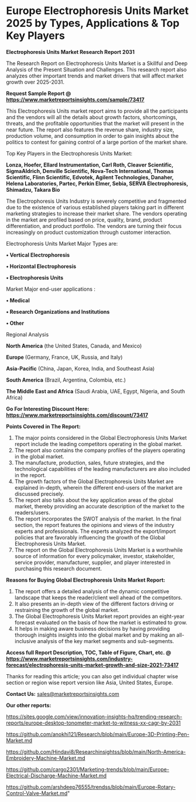 # Europe Electrophoresis Units Market 2025 by Types, Applications & Top Key Players

<strong>Electrophoresis Units Market Research Report 2031</strong>

The Research Report on Electrophoresis Units Market is a Skillful and Deep Analysis of the Present Situation and Challenges. This research report also analyzes other important trends and market drivers that will affect market growth over 2025-2031.

<strong>Request Sample Report @ <a href=https://www.marketreportsinsights.com/sample/73417>https://www.marketreportsinsights.com/sample/73417</a></strong>

This Electrophoresis Units market report aims to provide all the participants and the vendors will all the details about growth factors, shortcomings, threats, and the profitable opportunities that the market will present in the near future. The report also features the revenue share, industry size, production volume, and consumption in order to gain insights about the politics to contest for gaining control of a large portion of the market share.

Top Key Players in the Electrophoresis Units Market:

<strong>Lonza, Hoefer, Ellard Instrumentation, Carl Roth, Cleaver Scientific, SigmaAldrich, Denville Scientific, Nova-Tech International, Thomas Scientific, Flinn Scientific, Edvotek, Agilent Technologies, Danaher, Helena Laboratories, Partec, Perkin Elmer, Sebia, SERVA Electrophoresis, Shimadzu, Takara Bio</strong>

The Electrophoresis Units Industry is severely competitive and fragmented due to the existence of various established players taking part in different marketing strategies to increase their market share. The vendors operating in the market are profiled based on price, quality, brand, product differentiation, and product portfolio. The vendors are turning their focus increasingly on product customization through customer interaction.

Electrophoresis Units Market Major Types are:

<strong>• Vertical Electrophoresis

• Horizontal Electrophoresis

• Electrophoresis Units</strong>

Market Major end-user applications :

<strong>• Medical

• Research Organizations and Institutions

• Other</strong>

Regional Analysis

</u><strong><b>North America</b></strong> (the United States, Canada, and Mexico)

<strong><b>Europe </b></strong>(Germany, France, UK, Russia, and Italy)

<strong><b>Asia-Pacific</b></strong> (China, Japan, Korea, India, and Southeast Asia)

<strong><b>South America</b></strong> (Brazil, Argentina, Colombia, etc.)

<strong><b>The Middle East and Africa</b></strong> (Saudi Arabia, UAE, Egypt, Nigeria, and South Africa)

<strong>Go For Interesting Discount Here: <a href=https://www.marketreportsinsights.com/discount/73417>https://www.marketreportsinsights.com/discount/73417</a></strong>

<strong>Points Covered in The Report:</strong>
<ol>
  <li>The major points considered in the Global Electrophoresis Units Market report include the leading competitors operating in the global market.</li>
  <li>The report also contains the company profiles of the players operating in the global market.</li>
  <li>The manufacture, production, sales, future strategies, and the technological capabilities of the leading manufacturers are also included in the report.</li>
  <li>The growth factors of the Global Electrophoresis Units Market are explained in-depth, wherein the different end-users of the market are discussed precisely.</li>
  <li>The report also talks about the key application areas of the global market, thereby providing an accurate description of the market to the readers/users.</li>
  <li>The report incorporates the SWOT analysis of the market. In the final section, the report features the opinions and views of the industry experts and professionals. The experts analyzed the export/import policies that are favorably influencing the growth of the Global Electrophoresis Units Market.</li>
  <li>The report on the Global Electrophoresis Units Market is a worthwhile source of information for every policymaker, investor, stakeholder, service provider, manufacturer, supplier, and player interested in purchasing this research document.</li>
</ol>
<strong>Reasons for Buying Global Electrophoresis Units Market Report:</strong>

<ol>
  <li>The report offers a detailed analysis of the dynamic competitive landscape that keeps the reader/client well ahead of the competitors.</li>
  <li>It also presents an in-depth view of the different factors driving or restraining the growth of the global market.</li>
  <li>The Global Electrophoresis Units Market report provides an eight-year forecast evaluated on the basis of how the market is estimated to grow.</li>
  <li>It helps in making aware business decisions by having providing thorough insights insights into the global market and by making an all-inclusive analysis of the key market segments and sub-segments.</li>
</ol>
<strong>Access full Report Description, TOC, Table of Figure, Chart, etc. @ <a href=https://www.marketreportsinsights.com/industry-forecast/electrophoresis-units-market-growth-and-size-2021-73417>https://www.marketreportsinsights.com/industry-forecast/electrophoresis-units-market-growth-and-size-2021-73417</a></strong>


Thanks for reading this article; you can also get individual chapter wise section or region wise report version like Asia, United States, Europe.

<strong>Contact Us:</strong>
sales@marketreportsinsights.com

<strong>Our other reports:</strong>

<a href=https://sites.google.com/view/innovation-insights-hq/trending-research-reports/europe-desktop-tonometer-market-to-witness-xx-cagr-by-2031>https://sites.google.com/view/innovation-insights-hq/trending-research-reports/europe-desktop-tonometer-market-to-witness-xx-cagr-by-2031</a>

<a href=https://github.com/anokhi121/Research/blob/main/Europe-3D-Printing-Pen-Market.md>https://github.com/anokhi121/Research/blob/main/Europe-3D-Printing-Pen-Market.md</a>

<a href=https://github.com/Hindavi8/Researchinsightss/blob/main/North-America-Embroidery-Machine-Market.md>https://github.com/Hindavi8/Researchinsightss/blob/main/North-America-Embroidery-Machine-Market.md</a>

<a href=https://github.com/cargo2301/Marketing-trends/blob/main/Europe-Electrical-Discharge-Machine-Market.md>https://github.com/cargo2301/Marketing-trends/blob/main/Europe-Electrical-Discharge-Machine-Market.md</a>

<a href=https://github.com/arshdeep76555/trendss/blob/main/Europe-Rotary-Control-Valve-Market.md>https://github.com/arshdeep76555/trendss/blob/main/Europe-Rotary-Control-Valve-Market.md</a>"
